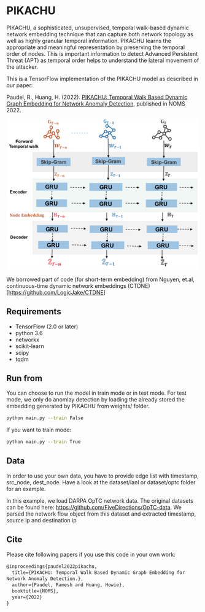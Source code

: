PIKACHU
============

PIKACHU, a sophisticated, unsupervised, temporal walk-based dynamic network
embedding technique that can capture both network topology as
well as highly granular temporal information. PIKACHU learns
the appropriate and meaningful representation by preserving
the temporal order of nodes. This is important information to
detect Advanced Persistent Threat (APT) as temporal order helps
to understand the lateral movement of the attacker.

This is a TensorFlow implementation of the PIKACHU model as described in our paper:

Paudel, R., Huang, H. (2022). [PIKACHU: Temporal Walk Based Dynamic Graph Embedding for Network Anomaly Detection](https://www.researchgate.net/profile/Ramesh-Paudel-2/publication/360177229_PIKACHU_Temporal_Walk_Based_Dynamic_Graph_Embedding_for_Network_Anomaly_Detection/links/6266bf78bca601538b679392/PIKACHU-Temporal-Walk-Based-Dynamic-Graph-Embedding-for-Network-Anomaly-Detection.pdf), published in NOMS 2022.

![Construction of PIKACHU](fig/framework.png)

We borrowed part of code (for short-term embedding) from Nguyen, et.al, continuous-time dynamic network embeddings (CTDNE) [https://github.com/LogicJake/CTDNE]


## Requirements
* TensorFlow (2.0 or later)
* python 3.6
* networkx
* scikit-learn
* scipy
* tqdm

## Run from
You can choose to run the model in train mode or in test mode. For test mode, we only do anomlay detection by loading the already stored the embedding generated by PIKACHU from weights/ folder.

```bash
python main.py --train False
```

If you want to train mode:

```bash
python main.py --train True
```
## Data

In order to use your own data, you have to provide edge list with timestamp, src_node, dest_node.
Have a look at the dataset/lanl or dataset/optc folder for an example.

In this example, we load DARPA OpTC network data. The original datasets can be found here: https://github.com/FiveDirections/OpTC-data. We parsed the network flow object from this dataset and extracted timestamp, source ip and destination ip

## Cite

Please cite following papers if you use this code in your own work:

```
@inproceedings{paudel2022pikachu,
  title={PIKACHU: Temporal Walk Based Dynamic Graph Embedding for Network Anomaly Detection.},
  author={Paudel, Ramesh and Huang, Howie},
  booktitle={NOMS},
  year={2022}
}
```

